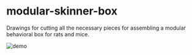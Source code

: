 # modular-skinner-box
Drawings for cutting all the necessary pieces for assembling a modular behavioral box for rats and mice.

![demo](media/photos/wall)


